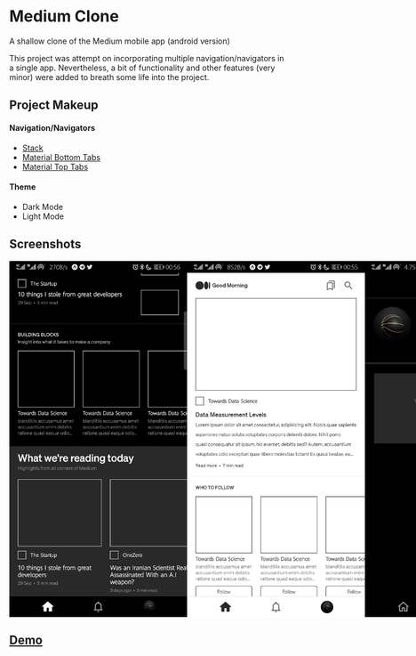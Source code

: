 # Medium Clone
A shallow clone of the Medium mobile app (android version)

This project was attempt on incorporating multiple navigation/navigators in a single app. Nevertheless, a bit of functionality and other features (very minor) were added to breath some life into the project.

## Project Makeup

#### Navigation/Navigators
- [Stack](https://reactnavigation.org/docs/stack-navigator)
- [Material Bottom Tabs](https://reactnavigation.org/docs/material-bottom-tab-navigator)
- [Material Top Tabs](https://reactnavigation.org/docs/material-top-tab-navigator)

#### Theme
- Dark Mode
- Light Mode


## Screenshots
<div style="display: flex">
	<img width="320px" height="auto" src="./screenshots/clone (5).jpg"/>
	<img width="320px" height="auto" src="./screenshots/clone (4).jpg"/>
	<img width="320px" height="auto" src="./screenshots/clone (6).jpg"/>
	<img width="320px" height="auto" src="./screenshots/clone (1).jpg"/>
	<img width="320px" height="auto" src="./screenshots/clone (2).jpg"/>
	<img width="320px" height="auto" src="./screenshots/clone (3).jpg"/>
</div>

## [Demo](https://drive.google.com/file/d/1x1WzuFO-NOLg62tDIJ7LHLtcO5pzwYSW/view?usp=sharing)
